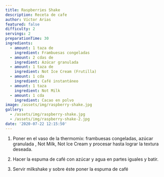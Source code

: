 ```yaml
---
title: Raspberries Shake
description: Receta de cafe
author: Víctor Arias
featured: false
difficulty: 2
servings: 2
preparationTime: 30
ingredients:
  - amount: 1 taza de
    ingredient: Frambuesas congeladas 
  - amount: 2 cdas de
    ingredient: Azúcar granulada
  - amount: 1 taza de
    ingredient: Not Ice Cream (Frutilla)
  - amount: 1 cda
    ingredient: Café instantáneo
  - amount: 1 taza
    ingredient: Not Milk
  - amount: 1 cda
    ingredient: Cacao en polvo    
image: /assets/img/raspberry-shake.jpg
gallery:
  - /assets/img/raspberry-shake.jpg
  - /assets/img/raspberry-shake-2.jpg
date: '2020-07-22 12:15:50'
---
```

1. Poner en el vaso de la thermomix: frambuesas congeladas, azúcar granulada , Not Milk, Not Ice Cream y procesar hasta lograr la textura deseada.		

2. Hacer la espuma de café con azúcar y agua en partes iguales y batir. 			

3. Servir milkshake y sobre éste poner la espuma de café			

